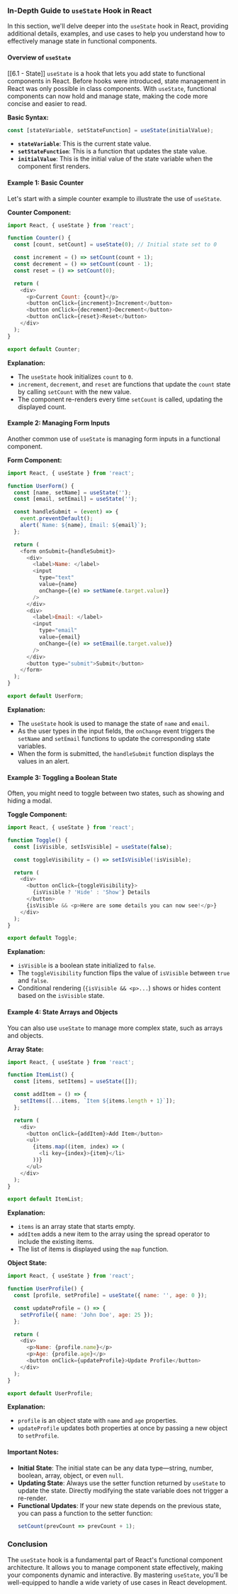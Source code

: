 ### In-Depth Guide to `useState` Hook in React

In this section, we'll delve deeper into the `useState` hook in React, providing additional details, examples, and use cases to help you understand how to effectively manage state in functional components.

#### Overview of `useState`
[[6.1 - State]]
`useState` is a hook that lets you add state to functional components in React. Before hooks were introduced, state management in React was only possible in class components. With `useState`, functional components can now hold and manage state, making the code more concise and easier to read.

**Basic Syntax:**
```javascript
const [stateVariable, setStateFunction] = useState(initialValue);
```
- **`stateVariable`**: This is the current state value.
- **`setStateFunction`**: This is a function that updates the state value.
- **`initialValue`**: This is the initial value of the state variable when the component first renders.

#### Example 1: Basic Counter

Let's start with a simple counter example to illustrate the use of `useState`.

**Counter Component:**
```javascript
import React, { useState } from 'react';

function Counter() {
  const [count, setCount] = useState(0); // Initial state set to 0

  const increment = () => setCount(count + 1);
  const decrement = () => setCount(count - 1);
  const reset = () => setCount(0);

  return (
    <div>
      <p>Current Count: {count}</p>
      <button onClick={increment}>Increment</button>
      <button onClick={decrement}>Decrement</button>
      <button onClick={reset}>Reset</button>
    </div>
  );
}

export default Counter;
```
**Explanation:**
- The `useState` hook initializes `count` to `0`.
- `increment`, `decrement`, and `reset` are functions that update the `count` state by calling `setCount` with the new value.
- The component re-renders every time `setCount` is called, updating the displayed count.

#### Example 2: Managing Form Inputs

Another common use of `useState` is managing form inputs in a functional component.

**Form Component:**
```javascript
import React, { useState } from 'react';

function UserForm() {
  const [name, setName] = useState('');
  const [email, setEmail] = useState('');

  const handleSubmit = (event) => {
    event.preventDefault();
    alert(`Name: ${name}, Email: ${email}`);
  };

  return (
    <form onSubmit={handleSubmit}>
      <div>
        <label>Name: </label>
        <input 
          type="text" 
          value={name} 
          onChange={(e) => setName(e.target.value)} 
        />
      </div>
      <div>
        <label>Email: </label>
        <input 
          type="email" 
          value={email} 
          onChange={(e) => setEmail(e.target.value)} 
        />
      </div>
      <button type="submit">Submit</button>
    </form>
  );
}

export default UserForm;
```

**Explanation:**
- The `useState` hook is used to manage the state of `name` and `email`.
- As the user types in the input fields, the `onChange` event triggers the `setName` and `setEmail` functions to update the corresponding state variables.
- When the form is submitted, the `handleSubmit` function displays the values in an alert.

#### Example 3: Toggling a Boolean State

Often, you might need to toggle between two states, such as showing and hiding a modal.

**Toggle Component:**
```javascript
import React, { useState } from 'react';

function Toggle() {
  const [isVisible, setIsVisible] = useState(false);

  const toggleVisibility = () => setIsVisible(!isVisible);

  return (
    <div>
      <button onClick={toggleVisibility}>
        {isVisible ? 'Hide' : 'Show'} Details
      </button>
      {isVisible && <p>Here are some details you can now see!</p>}
    </div>
  );
}

export default Toggle;
```

**Explanation:**
- `isVisible` is a boolean state initialized to `false`.
- The `toggleVisibility` function flips the value of `isVisible` between `true` and `false`.
- Conditional rendering (`{isVisible && <p>...`) shows or hides content based on the `isVisible` state.

#### Example 4: State Arrays and Objects

You can also use `useState` to manage more complex state, such as arrays and objects.

**Array State:**
```javascript
import React, { useState } from 'react';

function ItemList() {
  const [items, setItems] = useState([]);

  const addItem = () => {
    setItems([...items, `Item ${items.length + 1}`]);
  };

  return (
    <div>
      <button onClick={addItem}>Add Item</button>
      <ul>
        {items.map((item, index) => (
          <li key={index}>{item}</li>
        ))}
      </ul>
    </div>
  );
}

export default ItemList;
```

**Explanation:**
- `items` is an array state that starts empty.
- `addItem` adds a new item to the array using the spread operator to include the existing items.
- The list of items is displayed using the `map` function.

**Object State:**
```javascript
import React, { useState } from 'react';

function UserProfile() {
  const [profile, setProfile] = useState({ name: '', age: 0 });

  const updateProfile = () => {
    setProfile({ name: 'John Doe', age: 25 });
  };

  return (
    <div>
      <p>Name: {profile.name}</p>
      <p>Age: {profile.age}</p>
      <button onClick={updateProfile}>Update Profile</button>
    </div>
  );
}

export default UserProfile;
```

**Explanation:**
- `profile` is an object state with `name` and `age` properties.
- `updateProfile` updates both properties at once by passing a new object to `setProfile`.

#### Important Notes:
- **Initial State**: The initial state can be any data type—string, number, boolean, array, object, or even `null`.
- **Updating State**: Always use the setter function returned by `useState` to update the state. Directly modifying the state variable does not trigger a re-render.
- **Functional Updates**: If your new state depends on the previous state, you can pass a function to the setter function:
  ```javascript
  setCount(prevCount => prevCount + 1);
  ```

### Conclusion

The `useState` hook is a fundamental part of React's functional component architecture. It allows you to manage component state effectively, making your components dynamic and interactive. By mastering `useState`, you'll be well-equipped to handle a wide variety of use cases in React development.
